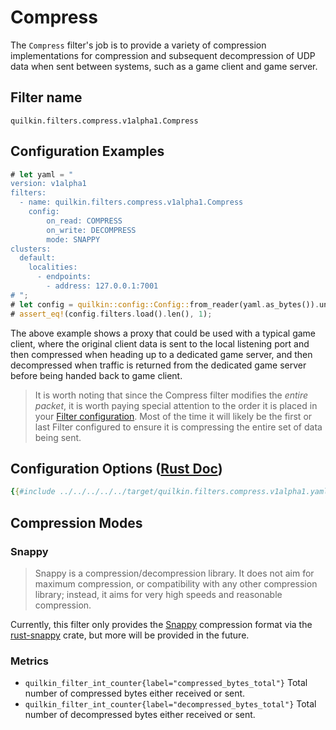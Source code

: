 # Compress

The `Compress` filter's job is to provide a variety of compression implementations for compression
and subsequent decompression of UDP data when sent between systems, such as a game client and game server.

## Filter name
```text
quilkin.filters.compress.v1alpha1.Compress
```

## Configuration Examples
```rust
# let yaml = "
version: v1alpha1
filters:
  - name: quilkin.filters.compress.v1alpha1.Compress
    config:
        on_read: COMPRESS
        on_write: DECOMPRESS
        mode: SNAPPY
clusters:
  default:
    localities:
      - endpoints:
        - address: 127.0.0.1:7001
# ";
# let config = quilkin::config::Config::from_reader(yaml.as_bytes()).unwrap();
# assert_eq!(config.filters.load().len(), 1);
```

The above example shows a proxy that could be used with a typical game client, where the original client data is
sent to the local listening port and then compressed when heading up to a dedicated game server, and then
decompressed when traffic is returned from the dedicated game server before being handed back to game client.

> It is worth noting that since the Compress filter modifies the *entire packet*, it is worth paying special
  attention to the order it is placed in your [Filter configuration](../filters.md). Most of the time it will likely be
  the first or last Filter configured to ensure it is compressing the entire set of data being sent.

## Configuration Options ([Rust Doc](../../../../api/quilkin/filters/compress/struct.Config.html))

```yaml
{{#include ../../../../../target/quilkin.filters.compress.v1alpha1.yaml}}
```

## Compression Modes

### Snappy

> Snappy is a compression/decompression library. It does not aim for maximum compression, or compatibility with any
> other compression library; instead, it aims for very high speeds and reasonable compression.

Currently, this filter only provides the [Snappy](https://github.com/google/snappy/) compression format via the
[rust-snappy](https://github.com/BurntSushi/rust-snappy) crate, but more will be
provided in the future.

### Metrics
* `quilkin_filter_int_counter{label="compressed_bytes_total"}`
  Total number of compressed bytes either received or sent.
* `quilkin_filter_int_counter{label="decompressed_bytes_total"}`
  Total number of decompressed bytes either received or sent.
